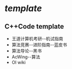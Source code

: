 # *template*
## C++Code template
* 王道计算机考研--机试指南
* 算法竞赛--进阶指南--蓝皮书
* 算法导论--黑书
* AcWing--算法
* OI wiki

